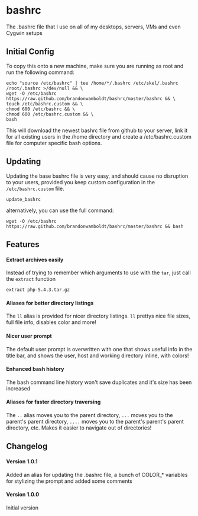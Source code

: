bashrc
======

The .bashrc file that I use on all of my desktops, servers, VMs and even Cygwin setups

Initial Config
--------------

To copy this onto a new machine, make sure you are running as root and run the following command:

```
echo "source /etc/bashrc" | tee /home/*/.bashrc /etc/skel/.bashrc /root/.bashrc >/dev/null && \
wget -O /etc/bashrc https://raw.github.com/brandonwamboldt/bashrc/master/bashrc && \
touch /etc/bashrc.custom && \
chmod 600 /etc/bashrc && \
chmod 600 /etc/bashrc.custom && \
bash
```

This will download the newest bashrc file from github to your server, link it for all existing users in the /home directory and create a /etc/bashrc.custom file for computer specific bash options.

Updating
--------

Updating the base bashrc file is very easy, and should cause no disruption to your users, provided you keep custom configuration in the `/etc/bashrc.custom` file.

```
update_bashrc
```

alternatively, you can use the full command:

```
wget -O /etc/bashrc https://raw.github.com/brandonwamboldt/bashrc/master/bashrc && bash
```

Features
--------

#### Extract archives easily

Instead of trying to remember which arguments to use with the `tar`, just call the `extract` function

```
extract php-5.4.3.tar.gz
```

#### Aliases for better directory listings

The `ll` alias is provided for nicer directory listings. `ll` prettys nice file sizes, full file info, disables color and more!

#### Nicer user prompt

The default user prompt is overwritten with one that shows useful info in the title bar, and shows the user, host and working directory inline, with colors!

#### Enhanced bash history

The bash command line history won't save duplicates and it's size has been increased

#### Aliases for faster directory traversing

The `..` alias moves you to the parent directory, `...` moves you to the parent's parent directory, `....` moves you to the parent's parent's parent directory, etc. Makes it easier to navigate out of directories!

Changelog
---------

#### Version 1.0.1

Added an alias for updating the .bashrc file, a bunch of COLOR_* variables for stylizing the prompt and added some comments

#### Version 1.0.0

Initial version
